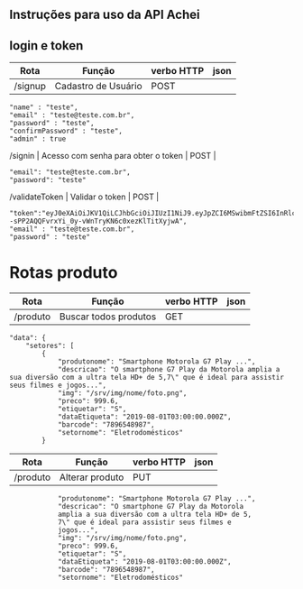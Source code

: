 ## Instruções para uso da API Achei

## login e token

Rota  | Função | verbo HTTP | json
--------- | ------ | ------| -----
/signup | Cadastro de Usuário | POST |
	"name" : "teste",
	"email" : "teste@teste.com.br",
	"password" : "teste",
	"confirmPassword" : "teste",
	"admin" : true
/signin | Acesso com senha para obter o token | POST | 

	"email": "teste@teste.com.br",
	"password": "teste"

 /validateToken | Validar o token | POST | 
    
 	"token":"eyJ0eXAiOiJKV1QiLCJhbGciOiJIUzI1NiJ9.eyJpZCI6MSwibmFtZSI6InRlc3RlIiwiZW1haWwiOiJ0ZXN0ZUB0ZXN0ZS5jb20uYnIiLCJhZG1pbiI6MSwiaWF0IjoxNTY1NzQxODA3LCJleHAiOjE1NjYwMDEwMDd9.--sPP2AQQFvrxYi_0y-vWnTryKN6c0xezKlTitXyjwA",
	"email" : "teste@teste.com.br",
	"password" : "teste"


# Rotas produto
Rota  | Função | verbo HTTP | json
--------- | ------ | ------| -----
/produto | Buscar todos produtos | GET |

    "data": {
        "setores": [
            {
                "produtonome": "Smartphone Motorola G7 Play ...",
                "descricao": "O smartphone G7 Play da Motorola amplia a sua diversão com a ultra tela HD+ de 5,7\" que é ideal para assistir seus filmes e jogos...",
                "img": "/srv/img/nome/foto.png",
                "preco": 999.6,
                "etiquetar": "S",
                "dataEtiqueta": "2019-08-01T03:00:00.000Z",
                "barcode": "7896548987",
                "setornome": "Eletrodomésticos"
			}

Rota  | Função | verbo HTTP | json
--------- | ------ | ------| -----
/produto | Alterar produto | PUT |
                "produtonome": "Smartphone Motorola G7 Play ...",
                "descricao": "O smartphone G7 Play da Motorola 
				amplia a sua diversão com a ultra tela HD+ de 5,
				7\" que é ideal para assistir seus filmes e 
				jogos...",
                "img": "/srv/img/nome/foto.png",
                "preco": 999.6,
                "etiquetar": "S",
                "dataEtiqueta": "2019-08-01T03:00:00.000Z",
                "barcode": "7896548987",
                "setornome": "Eletrodomésticos"

